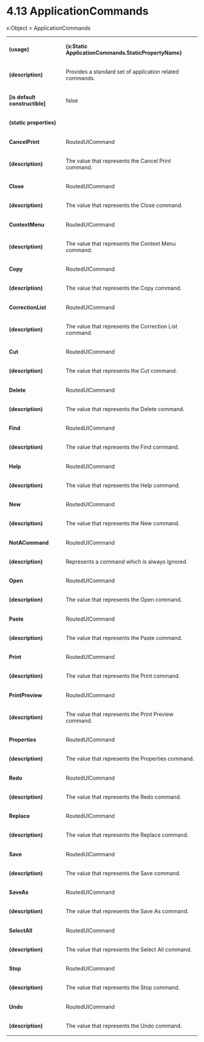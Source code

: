 <html dir="LTR" xmlns:mshelp="http://msdn.microsoft.com/mshelp" xmlns:ddue="http://ddue.schemas.microsoft.com/authoring/2003/5" xmlns:xlink="http://www.w3.org/1999/xlink" xmlns:tool="http://www.microsoft.com/tooltip"><body><input type="hidden" id="userDataCache" class="userDataStyle"><input type="hidden" id="hiddenScrollOffset"><img id="dropDownImage" style="display:none; height:0; width:0;" src="../local/drpdown.gif"><img id="dropDownHoverImage" style="display:none; height:0; width:0;" src="../local/drpdown_orange.gif"><img id="collapseImage" style="display:none; height:0; width:0;" src="../local/collapse.gif"><img id="expandImage" style="display:none; height:0; width:0;" src="../local/exp.gif"><img id="collapseAllImage" style="display:none; height:0; width:0;" src="../local/collall.gif"><img id="expandAllImage" style="display:none; height:0; width:0;" src="../local/expall.gif"><img id="copyImage" style="display:none; height:0; width:0;" src="../local/copycode.gif"><img id="copyHoverImage" style="display:none; height:0; width:0;" src="../local/copycodeHighlight.gif"><div id="header"><h1 class="heading">4.13 ApplicationCommands</h1></div><div id="mainSection"><div id="mainBody"><div id="allHistory" class="saveHistory" onsave="saveAll()" onload="loadAll()"></div>




<p xmlns:wsd="http://wsdev.schemas.microsoft.com/authoring/2008/2" xmlns:msxsl="urn:schemas-microsoft-com:xslt" xmlns:script="urn:script" xmlns:build="urn:build">
<div id="sectionSection0" class="section" name="collapseableSection"><content xmlns="http://ddue.schemas.microsoft.com/authoring/2003/5" xmlns:wsd="http://wsdev.schemas.microsoft.com/authoring/2008/2" xmlns:msxsl="urn:schemas-microsoft-com:xslt" xmlns:script="urn:script" xmlns:build="urn:build">
				</content></div><div id="sectionSection1" class="section" name="collapseableSection"><content xmlns="http://ddue.schemas.microsoft.com/authoring/2003/5" xmlns:wsd="http://wsdev.schemas.microsoft.com/authoring/2008/2" xmlns:msxsl="urn:schemas-microsoft-com:xslt" xmlns:script="urn:script" xmlns:build="urn:build">
					<p xmlns="">
						<mshelp:link keywords="32151b2e-6b09-45cd-afba-003da191b81a" tabindex="0">x:Object</mshelp:link> &gt; ApplicationCommands</p>
					<p xmlns=""><b></b></p><table class="ProtocolAuthoredTable" xmlns=""><tr>
								<td>
									<p>
										<b>(usage)</b>
									</p>
								</td>
								<td>
									<p>
										<b>{x:Static ApplicationCommands.StaticPropertyName}</b>
									</p>
								</td>
							</tr><tr>
							<td>
								<p>
									<b>(description)</b>
								</p>
							</td>
							<td>
								<p>Provides a standard set of application related commands.</p>
							</td>
						</tr><tr>
							<td>
								<p>
									<b>[is default constructible]</b>
								</p>
							</td>
							<td>
								<p>false</p>
							</td>
						</tr><tr>
							<td>
								<p>
									<b>(static properties)</b>
								</p>
							</td>
							<td>
							</td>
						</tr><tr>
							<td>
								<p>
									<b>CancelPrint</b>
								</p>
							</td>
							<td>
								<p>
									<mshelp:link keywords="5872591d-46e3-4045-ab20-0de3885d54e5" tabindex="0">RoutedUICommand</mshelp:link>
								</p>
							</td>
						</tr><tr>
							<td>
								<p>
									<b>(description)</b>
								</p>
							</td>
							<td>
								<p>The value that represents the Cancel Print command.</p>
							</td>
						</tr><tr>
							<td>
								<p>
									<b>Close</b>
								</p>
							</td>
							<td>
								<p>
									<mshelp:link keywords="5872591d-46e3-4045-ab20-0de3885d54e5" tabindex="0">RoutedUICommand</mshelp:link>
								</p>
							</td>
						</tr><tr>
							<td>
								<p>
									<b>(description)</b>
								</p>
							</td>
							<td>
								<p>The value that represents the Close command.</p>
							</td>
						</tr><tr>
							<td>
								<p>
									<b>ContextMenu</b>
								</p>
							</td>
							<td>
								<p>
									<mshelp:link keywords="5872591d-46e3-4045-ab20-0de3885d54e5" tabindex="0">RoutedUICommand</mshelp:link>
								</p>
							</td>
						</tr><tr>
							<td>
								<p>
									<b>(description)</b>
								</p>
							</td>
							<td>
								<p>The value that represents the Context Menu command.</p>
							</td>
						</tr><tr>
							<td>
								<p>
									<b>Copy</b>
								</p>
							</td>
							<td>
								<p>
									<mshelp:link keywords="5872591d-46e3-4045-ab20-0de3885d54e5" tabindex="0">RoutedUICommand</mshelp:link>
								</p>
							</td>
						</tr><tr>
							<td>
								<p>
									<b>(description)</b>
								</p>
							</td>
							<td>
								<p>The value that represents the Copy command.</p>
							</td>
						</tr><tr>
							<td>
								<p>
									<b>CorrectionList</b>
								</p>
							</td>
							<td>
								<p>
									<mshelp:link keywords="5872591d-46e3-4045-ab20-0de3885d54e5" tabindex="0">RoutedUICommand</mshelp:link>
								</p>
							</td>
						</tr><tr>
							<td>
								<p>
									<b>(description)</b>
								</p>
							</td>
							<td>
								<p>The value that represents the Correction List command.</p>
							</td>
						</tr><tr>
							<td>
								<p>
									<b>Cut</b>
								</p>
							</td>
							<td>
								<p>
									<mshelp:link keywords="5872591d-46e3-4045-ab20-0de3885d54e5" tabindex="0">RoutedUICommand</mshelp:link>
								</p>
							</td>
						</tr><tr>
							<td>
								<p>
									<b>(description)</b>
								</p>
							</td>
							<td>
								<p>The value that represents the Cut command.</p>
							</td>
						</tr><tr>
							<td>
								<p>
									<b>Delete</b>
								</p>
							</td>
							<td>
								<p>
									<mshelp:link keywords="5872591d-46e3-4045-ab20-0de3885d54e5" tabindex="0">RoutedUICommand</mshelp:link>
								</p>
							</td>
						</tr><tr>
							<td>
								<p>
									<b>(description)</b>
								</p>
							</td>
							<td>
								<p>The value that represents the Delete command.</p>
							</td>
						</tr><tr>
							<td>
								<p>
									<b>Find</b>
								</p>
							</td>
							<td>
								<p>
									<mshelp:link keywords="5872591d-46e3-4045-ab20-0de3885d54e5" tabindex="0">RoutedUICommand</mshelp:link>
								</p>
							</td>
						</tr><tr>
							<td>
								<p>
									<b>(description)</b>
								</p>
							</td>
							<td>
								<p>The value that represents the Find command.</p>
							</td>
						</tr><tr>
							<td>
								<p>
									<b>Help</b>
								</p>
							</td>
							<td>
								<p>
									<mshelp:link keywords="5872591d-46e3-4045-ab20-0de3885d54e5" tabindex="0">RoutedUICommand</mshelp:link>
								</p>
							</td>
						</tr><tr>
							<td>
								<p>
									<b>(description)</b>
								</p>
							</td>
							<td>
								<p>The value that represents the Help command.</p>
							</td>
						</tr><tr>
							<td>
								<p>
									<b>New</b>
								</p>
							</td>
							<td>
								<p>
									<mshelp:link keywords="5872591d-46e3-4045-ab20-0de3885d54e5" tabindex="0">RoutedUICommand</mshelp:link>
								</p>
							</td>
						</tr><tr>
							<td>
								<p>
									<b>(description)</b>
								</p>
							</td>
							<td>
								<p>The value that represents the New command.</p>
							</td>
						</tr><tr>
							<td>
								<p>
									<b>NotACommand</b>
								</p>
							</td>
							<td>
								<p>
									<mshelp:link keywords="5872591d-46e3-4045-ab20-0de3885d54e5" tabindex="0">RoutedUICommand</mshelp:link>
								</p>
							</td>
						</tr><tr>
							<td>
								<p>
									<b>(description)</b>
								</p>
							</td>
							<td>
								<p>Represents a command which is always ignored.</p>
							</td>
						</tr><tr>
							<td>
								<p>
									<b>Open</b>
								</p>
							</td>
							<td>
								<p>
									<mshelp:link keywords="5872591d-46e3-4045-ab20-0de3885d54e5" tabindex="0">RoutedUICommand</mshelp:link>
								</p>
							</td>
						</tr><tr>
							<td>
								<p>
									<b>(description)</b>
								</p>
							</td>
							<td>
								<p>The value that represents the Open command.</p>
							</td>
						</tr><tr>
							<td>
								<p>
									<b>Paste</b>
								</p>
							</td>
							<td>
								<p>
									<mshelp:link keywords="5872591d-46e3-4045-ab20-0de3885d54e5" tabindex="0">RoutedUICommand</mshelp:link>
								</p>
							</td>
						</tr><tr>
							<td>
								<p>
									<b>(description)</b>
								</p>
							</td>
							<td>
								<p>The value that represents the Paste command.</p>
							</td>
						</tr><tr>
							<td>
								<p>
									<b>Print</b>
								</p>
							</td>
							<td>
								<p>
									<mshelp:link keywords="5872591d-46e3-4045-ab20-0de3885d54e5" tabindex="0">RoutedUICommand</mshelp:link>
								</p>
							</td>
						</tr><tr>
							<td>
								<p>
									<b>(description)</b>
								</p>
							</td>
							<td>
								<p>The value that represents the Print command.</p>
							</td>
						</tr><tr>
							<td>
								<p>
									<b>PrintPreview</b>
								</p>
							</td>
							<td>
								<p>
									<mshelp:link keywords="5872591d-46e3-4045-ab20-0de3885d54e5" tabindex="0">RoutedUICommand</mshelp:link>
								</p>
							</td>
						</tr><tr>
							<td>
								<p>
									<b>(description)</b>
								</p>
							</td>
							<td>
								<p>The value that represents the Print Preview command.</p>
							</td>
						</tr><tr>
							<td>
								<p>
									<b>Properties</b>
								</p>
							</td>
							<td>
								<p>
									<mshelp:link keywords="5872591d-46e3-4045-ab20-0de3885d54e5" tabindex="0">RoutedUICommand</mshelp:link>
								</p>
							</td>
						</tr><tr>
							<td>
								<p>
									<b>(description)</b>
								</p>
							</td>
							<td>
								<p>The value that represents the Properties command.</p>
							</td>
						</tr><tr>
							<td>
								<p>
									<b>Redo</b>
								</p>
							</td>
							<td>
								<p>
									<mshelp:link keywords="5872591d-46e3-4045-ab20-0de3885d54e5" tabindex="0">RoutedUICommand</mshelp:link>
								</p>
							</td>
						</tr><tr>
							<td>
								<p>
									<b>(description)</b>
								</p>
							</td>
							<td>
								<p>The value that represents the Redo command.</p>
							</td>
						</tr><tr>
							<td>
								<p>
									<b>Replace</b>
								</p>
							</td>
							<td>
								<p>
									<mshelp:link keywords="5872591d-46e3-4045-ab20-0de3885d54e5" tabindex="0">RoutedUICommand</mshelp:link>
								</p>
							</td>
						</tr><tr>
							<td>
								<p>
									<b>(description)</b>
								</p>
							</td>
							<td>
								<p>The value that represents the Replace command.</p>
							</td>
						</tr><tr>
							<td>
								<p>
									<b>Save</b>
								</p>
							</td>
							<td>
								<p>
									<mshelp:link keywords="5872591d-46e3-4045-ab20-0de3885d54e5" tabindex="0">RoutedUICommand</mshelp:link>
								</p>
							</td>
						</tr><tr>
							<td>
								<p>
									<b>(description)</b>
								</p>
							</td>
							<td>
								<p>The value that represents the Save command.</p>
							</td>
						</tr><tr>
							<td>
								<p>
									<b>SaveAs</b>
								</p>
							</td>
							<td>
								<p>
									<mshelp:link keywords="5872591d-46e3-4045-ab20-0de3885d54e5" tabindex="0">RoutedUICommand</mshelp:link>
								</p>
							</td>
						</tr><tr>
							<td>
								<p>
									<b>(description)</b>
								</p>
							</td>
							<td>
								<p>The value that represents the Save As command.</p>
							</td>
						</tr><tr>
							<td>
								<p>
									<b>SelectAll</b>
								</p>
							</td>
							<td>
								<p>
									<mshelp:link keywords="5872591d-46e3-4045-ab20-0de3885d54e5" tabindex="0">RoutedUICommand</mshelp:link>
								</p>
							</td>
						</tr><tr>
							<td>
								<p>
									<b>(description)</b>
								</p>
							</td>
							<td>
								<p>The value that represents the Select All command.</p>
							</td>
						</tr><tr>
							<td>
								<p>
									<b>Stop</b>
								</p>
							</td>
							<td>
								<p>
									<mshelp:link keywords="5872591d-46e3-4045-ab20-0de3885d54e5" tabindex="0">RoutedUICommand</mshelp:link>
								</p>
							</td>
						</tr><tr>
							<td>
								<p>
									<b>(description)</b>
								</p>
							</td>
							<td>
								<p>The value that represents the Stop command.</p>
							</td>
						</tr><tr>
							<td>
								<p>
									<b>Undo</b>
								</p>
							</td>
							<td>
								<p>
									<mshelp:link keywords="5872591d-46e3-4045-ab20-0de3885d54e5" tabindex="0">RoutedUICommand</mshelp:link>
								</p>
							</td>
						</tr><tr>
							<td>
								<p>
									<b>(description)</b>
								</p>
							</td>
							<td>
								<p>The value that represents the Undo command.</p>
							</td>
						</tr></table>
				</content></div><!--[if gte IE 5]>
			<tool:tip element="languageFilterToolTip" avoidmouse="false"/>
		<![endif]--></div><a name="feedback"></a><span></span></div></body></html>

